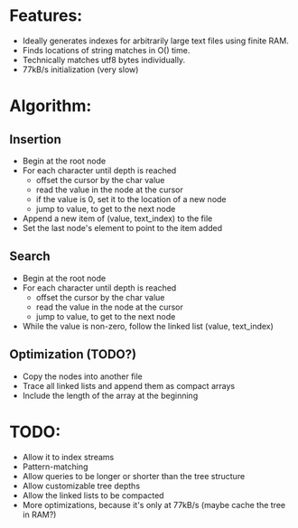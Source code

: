 
# Features:

* Ideally generates indexes for arbitrarily large text files using finite RAM.
* Finds locations of string matches in O(<tree-depth>) time.
* Technically matches utf8 bytes individually.
* 77kB/s initialization (very slow)

# Algorithm:

## Insertion

* Begin at the root node
* For each character until depth is reached
    * offset the cursor by the char value
    * read the value in the node at the cursor
    * if the value is 0, set it to the location of a new node
    * jump to value, to get to the next node
* Append a new item of (value, text_index) to the file
* Set the last node's element to point to the item added

## Search

* Begin at the root node
* For each character until depth is reached
    * offset the cursor by the char value
    * read the value in the node at the cursor
    * jump to value, to get to the next node
* While the value is non-zero, follow the linked list (value, text_index)

## Optimization (TODO?)
* Copy the nodes into another file
* Trace all linked lists and append them as compact arrays
* Include the length of the array at the beginning

# TODO:
* Allow it to index streams
* Pattern-matching
* Allow queries to be longer or shorter than the tree structure
* Allow customizable tree depths
* Allow the linked lists to be compacted
* More optimizations, because it's only at 77kB/s (maybe cache the tree in RAM?)
